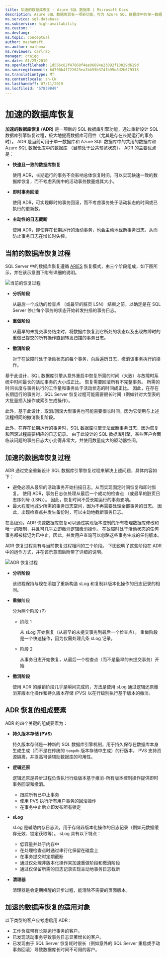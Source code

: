```yaml
---
title: 加速的数据库恢复 - Azure SQL 数据库 | Microsoft Docs
description: Azure SQL 数据库具有一项新功能，可为 Azure SQL 数据库中的单一数据库和共用数据库以及 Azure SQL 数据仓库中的数据库提供快速且一致的数据库恢复、即时事务回滚和主动性的日志截断。
ms.service: sql-database
ms.subservice: high-availability
ms.custom: ''
ms.devlang: ''
ms.topic: conceptual
author: mashamsft
ms.author: mathoma
ms.reviewer: carlrab
manager: craigg
ms.date: 01/25/2019
ms.openlocfilehash: 1d556c82f47868f4ee06694e23092f10029d619d
ms.sourcegitcommit: 64798b4f722623ea2bb53b374fb95e8d2b679318
ms.translationtype: MT
ms.contentlocale: zh-CN
ms.lasthandoff: 07/11/2019
ms.locfileid: "67839849"
---
```

# <a name="accelerated-database-recovery"></a>加速的数据库恢复

**加速的数据库恢复 (ADR)** 是一项新的 SQL 数据库引擎功能，通过重新设计 SQL 数据库引擎恢复过程，极大地提高数据库可用性（尤其是存在长期运行的事务时）。 ADR 是当前可用于单一数据库和 Azure SQL 数据库中的共用的数据库和 Azure SQL 数据仓库中的数据库 （目前处于公共预览状态）。 ADR 的主要优点是：

- **快速且一致的数据库恢复**

  使用 ADR，长期运行的事务不会影响总体恢复时间，可以实现快速一致的数据库恢复，而不考虑系统中的活动事务数量或其大小。

- **即时事务回滚**

  使用 ADR，可实现即时的事务回滚，而不考虑事务处于活动状态的时间或已执行的更新数。

- **主动性的日志截断**

  使用 ADR，即使存在长期运行的活动事务，也会主动地截断事务日志，从而防止事务日志在增长时失控。

## <a name="the-current-database-recovery-process"></a>当前的数据库恢复过程

SQL Server 中的数据库恢复遵循 [ARIES](https://people.eecs.berkeley.edu/~brewer/cs262/Aries.pdf) 恢复模式，由三个阶段组成，如下图所示，并在该示意图下附有详细的说明。

![当前的恢复过程](./media/sql-database-accelerated-database-recovery/current-recovery-process.png)

- **分析阶段**

  从最后一个成功的检查点 （或最早的脏页 LSN） 结束之前，以确定是在 SQL Server 停止每个事务的状态开始转发扫描的事务日志。

- **重做阶段**

  从最早的未提交事务结束时，将数据库恢复到它所处的状态以及出现故障时的重做已提交的所有操作直到转发扫描的事务日志。

- **撤消阶段**

  对于在故障时处于活动状态的每个事务，向后遍历日志，撤消该事务执行的操作。

基于此设计，SQL 数据库引擎从意外重启中恢复所需的时间（大致）与故障时系统中时间最长的活动事务的大小成正比。 恢复需要回滚所有不完整事务。 所需的时间长度与事务执行的工作量和事务处于活动状态的时间成正比。 因此，在存在长期运行的事务时，SQL Server 恢复过程可能需要很长时间（例如针对大型表的大批量插入操作或索引生成操作）。

此外，基于此设计，取消/回滚大型事务也可能需要很长时间，因为它使用与上述流程相同的撤消恢复阶段。

此外，在存在长期运行的事务时，SQL 数据库引擎无法截断事务日志，因为恢复和回滚过程需要相应的日志记录。 由于此设计的 SQL 数据库引擎，某些客户会面临该问题的事务日志大小变得非常大，并使用数量庞大的驱动器空间。

## <a name="the-accelerated-database-recovery-process"></a>加速的数据库恢复过程

ADR 通过完全重新设计 SQL 数据库引擎恢复过程来解决上述问题，具体内容如下：

- 避免必须从最早的活动事务开始扫描日志，从而实现固定时间恢复和即时恢复。 使用 ADR，事务日志仅处理从最后一个成功的检查点 （或最早的脏页日志序列号 (LSN)）。 因此，恢复时间不受长期运行的事务影响。
- 最大程度地减少所需的事务日志空间，因为不再需要处理全部事务的日志。 因此，出现检查点并发生备份时，可以主动地截断事务日志。

在高级别，ADR 快速数据库恢复可以通过实现版本控制的所有物理数据库修改和唯一的限制，并且可几乎立即撤消逻辑撤消操作。 在故障时处于活动状态的任何事务都被标记为已中止，因此，并发用户查询可以忽略这些事务生成的任何版本。

ADR 恢复过程具有与当前恢复过程相同的三个阶段。 下图说明了这些阶段在 ADR 中的运作方式，并在该示意图后附带了详细的说明。

![ADR 恢复过程](./media/sql-database-accelerated-database-recovery/adr-recovery-process.png)

- **分析阶段**

  该进程保持与现在添加了重新构造 sLog 和复制非版本化操作的日志记录的相同。
  
- **重做**阶段

  分为两个阶段 (P)
  - 阶段 1

      从 sLog 开始恢复（从最早的未提交事务到最后一个检查点）。 重做阶段是一个快速操作，因为仅需处理几条 sLog 记录。
      
  - 阶段 2

     从事务日志开始恢复，从最后一个检查点（而不是最早的未提交事务）开始
     
- **撤消阶段**

   使用 ADR 的撤销阶段几乎是瞬间完成的，方法是使用 sLog 通过逻辑还原撤消非版本化操作和持久版本存储 (PVS) 以在行级别执行基于版本的撤消。

## <a name="adr-recovery-components"></a>ADR 恢复的组成要素

ADR 的四个关键的组成要素为：

- **持久版本存储 (PVS)**

  持久版本存储是一种新的 SQL 数据库引擎机制，用于持久保存在数据库本身生成生成（而不是在传统的 `tempdb` 版本存储中生成）的行版本。 PVS 支持资源隔离，并提高可读辅助数据库的可用性。

- **逻辑还原**

  逻辑还原是异步过程负责执行行级版本基于撤消-所有版本控制操作提供即时事务回滚和撤消。

  - 跟踪所有已中止事务
  - 使用 PVS 执行所有用户事务的回滚操作
  - 在事务中止后立即发布所有锁定

- **sLog**

  sLog 是辅助内存日志流，用于存储非版本化操作的日志记录（例如元数据缓存无效、锁定获取等）。 sLog 具有以下特点：

  - 低容量并处于内存中
  - 在处理检查点时通过串行化保留在磁盘上
  - 在事务提交时定期截断
  - 通过仅处理非版本化操作来加速重做阶段和撤消阶段  
  - 通过仅保留所需的日志记录实现主动地事务日志截断

- **清理器**

  清理器是会定期唤醒的异步过程，能清除不需要的页面版本。

## <a name="who-should-consider-accelerated-database-recovery"></a>加速的数据库恢复的适用对象

以下类型的客户应考虑启用 ADR：

- 工作负载带有长期运行事务的客户。
- 已发现活动事务导致事务日志显著增长的客户。  
- 已发现由于 SQL Server 恢复耗时很长（例如意外的 SQL Server 重启或手动事务回滚）导致数据库长时间不可用的客户。

